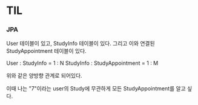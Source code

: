 # TIL

### JPA
User 테이블이 있고,
StudyInfo 테이블이 있다.
그리고 이와 연결된 StudyAppointment 테이블이 있다.

User : StudyInfo = 1 : N
StudyInfo : StudyAppointment = 1 : M

위와 같은 양방향 관계로 되어있다.

이때 나는 "7"이라는 user의 Study에 무관하게 모든 StudyAppointment를 알고 싶다.
